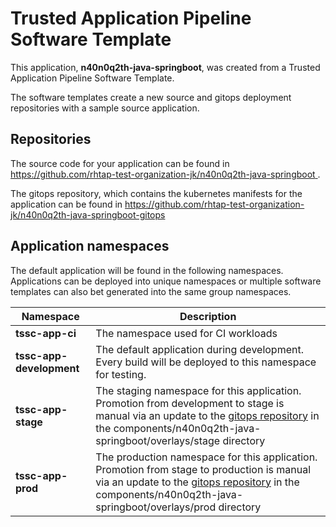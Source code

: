 # Trusted Application Pipeline Software Template

This application, **n40n0q2th-java-springboot**, was created from a Trusted Application Pipeline Software Template.

The software templates create a new source and gitops deployment repositories with a sample source application. 

## Repositories

The source code for your application can be found in [https://github.com/rhtap-test-organization-jk/n40n0q2th-java-springboot ](https://github.com/rhtap-test-organization-jk/n40n0q2th-java-springboot ).
 
The gitops repository, which contains the kubernetes manifests for the application can be found in 
[https://github.com/rhtap-test-organization-jk/n40n0q2th-java-springboot-gitops ](https://github.com/rhtap-test-organization-jk/n40n0q2th-java-springboot-gitops ) 

## Application namespaces 

The default application will be found in the following namespaces. Applications can be deployed into unique namespaces or multiple software templates can also bet generated into the same group namespaces.  

|  Namespace   |  Description   |  
| -------- | -------- |
| **tssc-app-ci** | The namespace used for CI workloads |
| **tssc-app-development** | The default application during development. Every build will be deployed to this namespace for testing. |
| **tssc-app-stage** | The staging namespace for this application. Promotion from development to stage is manual via an update to the [gitops repository](https://github.com/rhtap-test-organization-jk/n40n0q2th-java-springboot-gitops ) in the components/n40n0q2th-java-springboot/overlays/stage directory |
| **tssc-app-prod** | The production namespace for this application. Promotion from stage to production is manual via an update to the [gitops repository](https://github.com/rhtap-test-organization-jk/n40n0q2th-java-springboot-gitops ) in the components/n40n0q2th-java-springboot/overlays/prod directory |